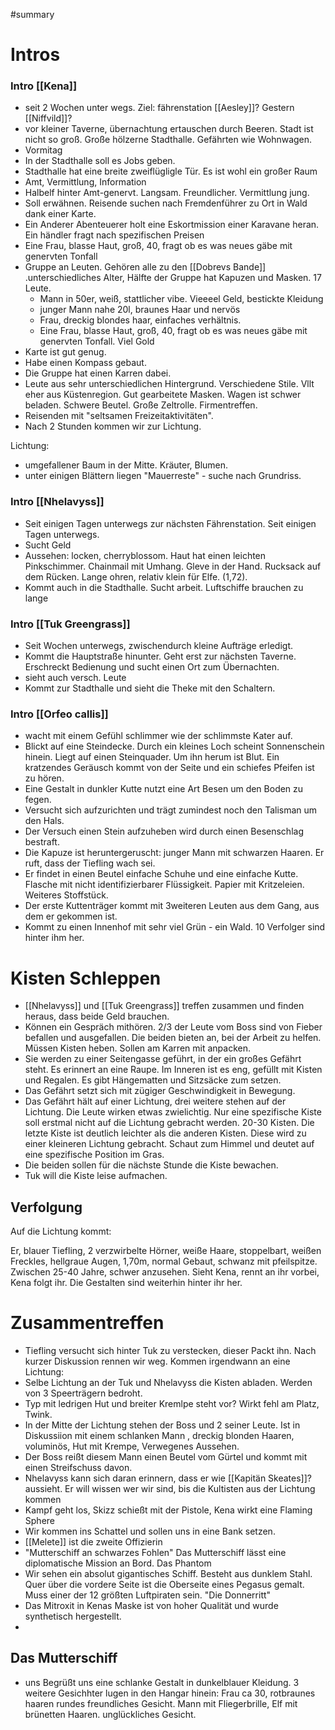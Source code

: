 #summary
# Intros 

### Intro [[Kena]]
- seit 2 Wochen unter wegs. Ziel: fährenstation [[Aesley]]? Gestern [[Niffvild]]? 
- vor kleiner Taverne, übernachtung ertauschen durch Beeren. Stadt ist nicht so groß. Große hölzerne Stadthalle. Gefährten wie Wohnwagen. 
- Vormitag
- In der Stadthalle soll es Jobs geben.
- Stadthalle hat eine breite zweiflügligle Tür. Es ist wohl ein großer Raum
- Amt, Vermittlung, Information
- Halbelf hinter Amt-genervt. Langsam. Freundlicher. Vermittlung jung. 
- Soll erwähnen. Reisende suchen nach Fremdenführer zu Ort in Wald dank einer Karte.
- Ein Anderer Abenteuerer holt eine Eskortmission einer Karavane heran. Ein händler fragt nach spezifischen Preisen
- Eine Frau, blasse Haut, groß, 40, fragt ob es was neues gäbe mit genervten Tonfall
- Gruppe an Leuten. Gehören alle zu den [[Dobrevs Bande]] .unterschiedliches Alter, Hälfte der Gruppe hat Kapuzen und Masken. 17 Leute. 
	- Mann in 50er, weiß, stattlicher vibe. Vieeeel Geld, bestickte Kleidung
	- junger Mann nahe 20l, braunes Haar und nervös
	- Frau, dreckig blondes haar, einfaches verhältnis.
	- Eine Frau, blasse Haut, groß, 40, fragt ob es was neues gäbe mit genervten Tonfall. Viel Gold
- Karte ist gut genug. 
- Habe einen Kompass gebaut.
- Die Gruppe hat einen Karren dabei. 
- Leute aus sehr unterschiedlichen Hintergrund. Verschiedene Stile. Vllt eher aus Küstenregion. Gut gearbeitete Masken. Wagen ist schwer beladen. Schwere Beutel. Große Zeltrolle. Firmentreffen. 
- Reisenden mit "seltsamen Freizeitaktivitäten".
- Nach 2 Stunden kommen wir zur Lichtung. 

Lichtung:
- umgefallener Baum in der Mitte. Kräuter, Blumen. 
- unter einigen Blättern liegen "Mauerreste" - suche nach Grundriss.






### Intro [[Nhelavyss]]
- Seit einigen Tagen unterwegs zur nächsten Fährenstation. Seit einigen Tagen unterwegs.
- Sucht Geld
- Aussehen: locken, cherryblossom. Haut hat einen leichten Pinkschimmer. Chainmail mit Umhang. Gleve in der Hand. Rucksack auf dem Rücken. Lange ohren, relativ klein für Elfe. (1,72).
- Kommt auch in die Stadthalle. Sucht arbeit. Luftschiffe brauchen zu lange

### Intro [[Tuk Greengrass]]
- Seit Wochen unterwegs, zwischendurch kleine Aufträge erledigt. 
- Kommt die Hauptstraße hinunter. Geht erst zur nächsten Taverne. Erschreckt Bedienung und sucht einen Ort zum Übernachten.
- sieht auch versch. Leute
- Kommt zur Stadthalle und sieht die Theke mit den Schaltern. 

### Intro [[Orfeo callis]]
- wacht mit einem Gefühl schlimmer wie der schlimmste Kater auf. 
- Blickt auf eine Steindecke. Durch ein kleines Loch scheint Sonnenschein hinein. Liegt auf einen Steinquader. Um ihn herum ist Blut. Ein kratzendes Geräusch kommt von der Seite und ein schiefes Pfeifen ist zu hören. 
- Eine Gestalt in dunkler Kutte nutzt eine Art Besen um den Boden zu fegen.
- Versucht sich aufzurichten und trägt zumindest noch den Talisman um den Hals. 
- Der Versuch einen Stein aufzuheben wird durch einen Besenschlag bestraft. 
- Die Kapuze ist heruntergeruscht: junger Mann mit schwarzen Haaren. Er ruft, dass der Tiefling wach sei. 
- Er findet in einen Beutel einfache Schuhe und eine einfache Kutte. Flasche mit nicht identifizierbarer Flüssigkeit. Papier mit Kritzeleien. Weiteres Stoffstück.
- Der erste Kuttenträger kommt mit 3weiteren Leuten aus dem Gang, aus dem er gekommen ist.
- Kommt zu einen Innenhof mit sehr viel Grün - ein Wald. 10 Verfolger sind hinter ihm her.

# Kisten Schleppen

- [[Nhelavyss]] und [[Tuk Greengrass]] treffen zusammen und finden heraus, dass beide Geld brauchen.
- Können ein Gespräch mithören. 2/3 der Leute vom Boss sind von Fieber befallen und ausgefallen. Die beiden bieten an, bei der Arbeit zu helfen. Müssen Kisten heben. Sollen am Karren mit anpacken. 
- Sie werden zu einer Seitengasse geführt, in der ein großes Gefährt steht. Es erinnert an eine Raupe. Im Inneren ist es eng, gefüllt mit Kisten und Regalen. Es gibt Hängematten und Sitzsäcke zum setzen.
- Das Gefährt setzt sich mit zügiger Geschwindigkeit in Bewegung. 
- Das Gefährt hält auf einer Lichtung, drei weitere stehen auf der Lichtung. Die Leute wirken etwas zwielichtig. Nur eine spezifische Kiste soll erstmal nicht auf die Lichtung gebracht werden. 20-30 Kisten. Die letzte Kiste ist deutlich leichter als die anderen Kisten. Diese wird zu einer kleineren Lichtung gebracht. Schaut zum Himmel und deutet auf eine spezifische Position im Gras. 
- Die beiden sollen für die nächste Stunde die Kiste bewachen.
- Tuk will die Kiste leise aufmachen.


## Verfolgung

Auf die Lichtung kommt: 

Er, blauer Tiefling, 2 verzwirbelte Hörner, weiße Haare, stoppelbart, weißen Freckles, hellgraue Augen, 1,70m, normal Gebaut, schwanz mit pfeilspitze. Zwischen 25-40 Jahre, schwer anzusehen. 
Sieht Kena, rennt an ihr vorbei, Kena folgt ihr. Die Gestalten sind weiterhin hinter ihr her.

# Zusammentreffen

- Tiefling versucht sich hinter Tuk zu verstecken, dieser Packt  ihn. Nach kurzer Diskussion rennen wir weg. Kommen irgendwann an eine Lichtung:
- Selbe Lichtung an der Tuk und Nhelavyss die Kisten abladen. Werden von 3 Speerträgern bedroht.
- Typ mit ledrigen Hut und breiter Kremlpe steht vor? Wirkt fehl am Platz, Twink.
- In der Mitte der Lichtung stehen der Boss und 2 seiner Leute. Ist in Diskussiion mit einem schlanken Mann , dreckig blonden Haaren, voluminös, Hut mit Krempe, Verwegenes Aussehen. 
- Der Boss reißt diesem Mann einen Beutel vom Gürtel und kommt mit einen Streifschuss davon.
- Nhelavyss kann sich daran erinnern, dass er wie [[Kapitän Skeates]]? aussieht. Er will wissen wer wir sind, bis die Kultisten aus der Lichtung kommen
- Kampf geht los, Skizz schießt mit der Pistole, Kena wirkt eine Flaming Sphere
- Wir kommen ins Schattel und sollen uns in eine Bank setzen.
- [[Melete]] ist die zweite Offizierin
- "Mutterschiff an schwarzes Fohlen" Das Mutterschiff lässt eine diplomatische Mission an Bord. Das Phantom
- Wir sehen ein absolut gigantisches Schiff. Besteht aus dunklem Stahl. Quer über die vordere Seite ist die Oberseite eines Pegasus gemalt. Muss einer der 12 größten Luftpiraten sein. "Die Donnerritt"
- Das Mitroxit in Kenas Maske ist von hoher Qualität und wurde synthetisch hergestellt.
-  

## Das Mutterschiff
- uns Begrüßt uns eine schlanke Gestalt in dunkelblauer Kleidung. 3 weitere Gesichhter lugen in den Hangar hinein: Frau ca 30, rotbraunes haaren rundes freundliches Gesicht. Mann mit Fliegerbrille, Elf mit brünetten Haaren. unglückliches Gesicht.